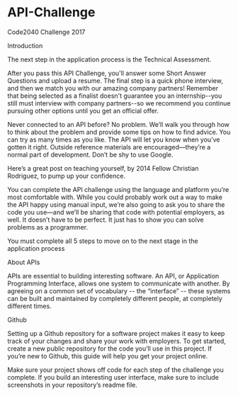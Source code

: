 # API-Challenge
Code2040 Challenge 2017

Introduction

The next step in the application process is the Technical Assessment.

After you pass this API Challenge, you'll answer some Short Answer Questions and upload a resume. The final step is a quick phone interview, and then we match you with our amazing company partners! Remember that being selected as a finalist doesn't guarantee you an internship--you still must interview with company partners--so we recommend you continue pursuing other options until you get an official offer.

Never connected to an API before? No problem. We’ll walk you through how to think about the problem and provide some tips on how to find advice. You can try as many times as you like. The API will let you know when you’ve gotten it right. Outside reference materials are encouraged—they’re a normal part of development. Don’t be shy to use Google.

Here’s a great post on teaching yourself, by 2014 Fellow Christian Rodriguez, to pump up your confidence.

You can complete the API challenge using the language and platform you’re most comfortable with. While you could probably work out a way to make the API happy using manual input, we’re also going to ask you to share the code you use—and we’ll be sharing that code with potential employers, as well. It doesn’t have to be perfect. It just has to show you can solve problems as a programmer.

You must complete all 5 steps to move on to the next stage in the application process

About APIs

APIs are essential to building interesting software. An API, or Application Programming Interface, allows one system to communicate with another. By agreeing on a common set of vocabulary -- the “interface” -- these systems can be built and maintained by completely different people, at completely different times.

Github

Setting up a Github repository for a software project makes it easy to keep track of your changes and share your work with employers. To get started, create a new public repository for the code you’ll use in this project. If you’re new to Github, this guide will help you get your project online.

Make sure your project shows off code for each step of the challenge you complete. If you build an interesting user interface, make sure to include screenshots in your repository’s readme file.

